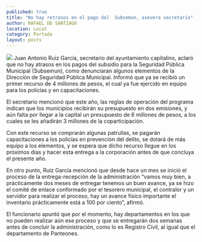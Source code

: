 ```yaml
---
published: true
title: "No hay retrasos en el pago del  Subsemun, asevera secretario"
author: RAFAEL DE SANTIAGO
location: Local
category: Portada
layout: posts
---
```


![](http://i.imgur.com/gqVgMKLm.jpg)
Juan Antonio Ruiz García, secretario del ayuntamiento capitalino, aclaró que no hay atrasos en los pagos del subsidio para la Seguridad Pública Municipal (Subsemun), como denunciaran algunos elementos de la Dirección de Seguridad Pública Municipal.
Informó que ya se recibió un primer recurso de 4 millones de pesos, el cual ya fue ejercido en equipo para los policías y en capacitaciones.

El secretario mencionó que este año, las reglas de operación del programa indican que los municipios recibirán su presupuesto en dos emisiones, y aún falta por llegar a la capital un presupuesto de 6 millones de pesos, a los cuales se les añadirán 3 millones de la coparticipación.

Con este recurso se comprarán algunas patrullas, se pagarán capacitaciones a los policías en prevención del delito, se dotará de más equipo a los elementos, y se espera que dicho recurso llegue en los próximos días y hacer esta entrega a la corporación antes de que concluya el presente año.

En otro punto, Ruiz García mencionó que desde hace un mes se inició el proceso de la entrega-recepción de la administración “vamos muy bien, a prácticamente dos meses de entregar tenemos un buen avance, ya se hizo el comité de enlace conformado por el  tesorero municipal, el contralor y un servidor para realizar el proceso, hay un avance físico importante el inventario prácticamente está a 100 por ciento”, afirmó.

El funcionario apuntó que por el momento, hay departamentos en los que no pueden realizar aún ese proceso y que se entregarán dos semanas antes de concluir la administración, como lo es Registro Civil, al igual que el departamento de Panteones.
